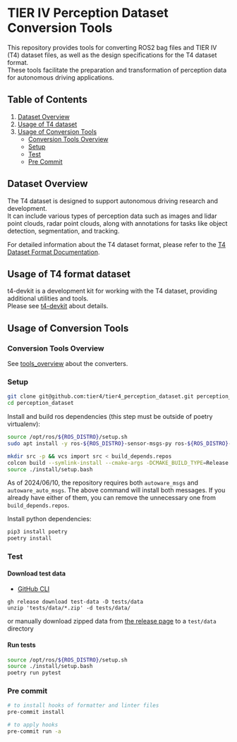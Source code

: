 # TIER IV Perception Dataset Conversion Tools

This repository provides tools for converting ROS2 bag files and TIER IV (T4) dataset files, as well as the design specifications for the T4 dataset format.  
These tools facilitate the preparation and transformation of perception data for autonomous driving applications.

## Table of Contents

1. [Dataset Overview](#dataset-overview)
2. [Usage of T4 dataset](#usage-of-t4-format-dataset)
3. [Usage of Conversion Tools](#usage-of-conversion-tools)
   - [Conversion Tools Overview](#conversion-tools-overview)
   - [Setup](#setup)
   - [Test](#test)
   - [Pre Commit](#pre-commit)

## Dataset Overview

The T4 dataset is designed to support autonomous driving research and development.  
It can include various types of perception data such as images and lidar point clouds, radar point clouds, along with annotations for tasks like object detection, segmentation, and tracking.

For detailed information about the T4 dataset format, please refer to the [T4 Dataset Format Documentation](docs/t4_format_3d_detailed.md).

## Usage of T4 format dataset

t4-devkit is a development kit for working with the T4 dataset, providing additional utilities and tools.  
Please see [t4-devkit](t4-devkit/README.md) about details.

## Usage of Conversion Tools

### Conversion Tools Overview

See [tools_overview](docs/tools_overview.md) about the converters.

### Setup

```bash
git clone git@github.com:tier4/tier4_perception_dataset.git perception_dataset
cd perception_dataset
```

Install and build ros dependencies (this step must be outside of poetry virtualenv):

```bash
source /opt/ros/${ROS_DISTRO}/setup.sh
sudo apt install -y ros-${ROS_DISTRO}-sensor-msgs-py ros-${ROS_DISTRO}-rosbag2-storage-mcap ros-${ROS_DISTRO}-radar-msgs

mkdir src -p && vcs import src < build_depends.repos
colcon build --symlink-install --cmake-args -DCMAKE_BUILD_TYPE=Release --packages-up-to autoware_auto_perception_msgs autoware_perception_msgs tier4_perception_msgs
source ./install/setup.bash
```

As of 2024/06/10, the repository requires both `autoware_msgs` and `autoware_auto_msgs`. The above command will install both messages.
If you already have either of them, you can remove the unnecessary one from `build_depends.repos`.

Install python dependencies:

```bash
pip3 install poetry
poetry install
```

### Test

#### Download test data

- [GitHub CLI](https://github.com/cli/cli#installation)

```shell
gh release download test-data -D tests/data
unzip 'tests/data/*.zip' -d tests/data/
```

or manually download zipped data from [the release page](https://github.com/tier4/tier4_perception_dataset/releases/tag/test-data) to a `test/data` directory

#### Run tests

```bash
source /opt/ros/${ROS_DISTRO}/setup.sh
source ./install/setup.bash
poetry run pytest
```

### Pre commit

```bash
# to install hooks of formatter and linter files
pre-commit install

# to apply hooks
pre-commit run -a
```
